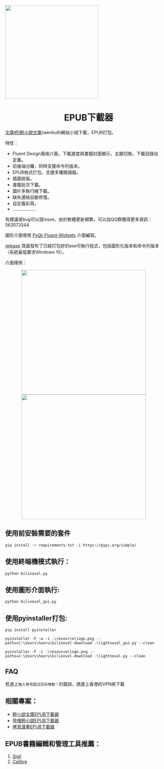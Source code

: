 <div align="center">
  <img src="resource/logo_big.png" width="300" style="margin-right: 3000px;"/> 
</div>

<h1 align="center">
  &nbsp;&nbsp;&nbsp;&nbsp;&nbsp;EPUB下載器
</h1>

[文庫吧/輕小說文庫](www.wenku8.net)(wenku8)網站小說下載，EPUB打包。

特性：

* Fluent Design風格介面，下載進度與書籍封面顯示，主題切換，下載目錄自定義。
* 前後端分離，同時支援命令列版本。
* EPUB格式打包，支援多種閱讀器。
* 插圖排版。
* 書籍批次下載。
* 圖片多執行緒下載。
* 缺失連結自動修復。
* 自定義彩頁。
* ...................

有建議或bug可以提issue，由於軟體更新頻繁，可以加QQ群獲得更多資訊：563072544

圖形介面使用 [PyQt-Fluent-Widgets](https://pyqt-fluent-widgets.readthedocs.io/en/latest/index.html) 介面編寫。

[release](https://github.com/ShqWW/lightnovel-download/releases/tag/downloader) 頁面發布了已經打包好的exe可執行程式，包括圖形化版本和命令列版本（系統最低要求Windows 10）。

介面樣例：
<div align="center">
  <img src="resource/example1.png" width="400"/>
  <img src="resource/example2.png" width="400"/>
</div>

## 使用前安裝需要的套件
```
pip install -r requirements.txt -i https://pypi.org/simple/
```
## 使用終端機模式執行：
```
python bilinovel.py
```

## 使用圖形介面執行:
```
python bilinovel_gui.py
```

## 使用pyinstaller打包:
```
pip install pyinstaller
```
```
pyinstaller -F -w -i .\resource\logo.png --paths=C:\Users\haoru\bilinovel-download .\lightnovel_gui.py --clean
```
```
pyinstaller -F -i .\resource\logo.png --paths=C:\Users\haoru\bilinovel-download .\lightnovel.py --clean
```

## FAQ
若遇上`输入卷号超过实际卷数！`的錯誤，請連上香港的VPN再下載

## 相關專案：

* [輕小說文庫EPUB下載器](https://github.com/ShqWW/lightnovel-download)
* [哔哩輕小說EPUB下載器](https://github.com/ShqWW/bilinovel-download)
* [拷貝漫畫EPUB下載器](https://github.com/ShqWW/copymanga-download)

## EPUB書籍編輯和管理工具推薦：
1. [Sigil](https://sigil-ebook.com/) 
2. [Calibre](https://www.calibre-ebook.com/)